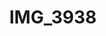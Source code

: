 ---
pid: '101'
layout: photos
title: IMG_3938
filename: IMG_3938.jpg
caption: 
previous_pid: '100'
next_pid: '102'
permalink: "/photos/101.html"
---